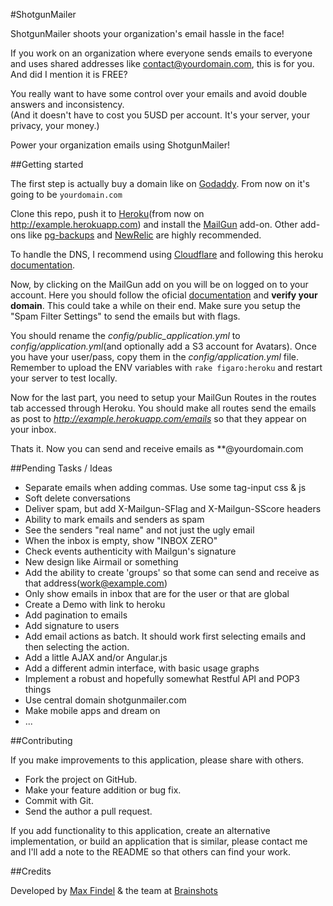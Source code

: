 #ShotgunMailer

ShotgunMailer shoots your organization's email hassle in the face!  

If you work on an organization where everyone sends emails to everyone and uses shared addresses like contact@yourdomain.com, this is for you. And did I mention it is FREE?

You really want to have some control over your emails and avoid double answers and inconsistency.  
(And it doesn't have to cost you 5USD per account. It's your server, your privacy, your money.)

Power your organization emails using ShotgunMailer!
<!-- SAMPLE IMAGE -->

##Getting started

The first step is actually buy a domain like on [Godaddy](http://www.godaddy.com/). From now on it's going to be `yourdomain.com`  

Clone this repo, push it to [Heroku](http://heroku.com)(from now on http://example.herokuapp.com) and install the [MailGun](https://addons.heroku.com/mailgun) add-on. Other add-ons like [pg-backups](https://addons.heroku.com/pgbackups) and [NewRelic](https://addons.heroku.com/newrelic) are highly recommended.  

To handle the DNS, I recommend using [Cloudflare](http://cloudflare.com) and following this heroku [documentation](http://www.higherorderheroku.com/articles/cloudflare-dns-heroku/).  

Now, by clicking on the MailGun add on you will be on logged on to your account. Here you should follow the oficial [documentation](http://documentation.mailgun.com/quickstart.html#verifying-your-domain) and **verify your domain**. This could take a while on their end. Make sure you setup the "Spam Filter Settings" to send the emails but with flags.   

You should rename the *config/public_application.yml* to *config/application.yml*(and optionally add a S3 account for Avatars). Once you have your user/pass, copy them in the *config/application.yml* file. Remember to upload the ENV variables with `rake figaro:heroku` and restart your server to test locally.  
  
Now for the last part, you need to setup your MailGun Routes in the routes tab accessed through Heroku. You should make all routes send the emails as post to *http://example.herokuapp.com/emails* so that they appear on your inbox.

Thats it. Now you can send and receive emails as **@yourdomain.com

##Pending Tasks / Ideas

* Separate emails when adding commas. Use some tag-input css & js
* Soft delete conversations
* Deliver spam, but add X-Mailgun-SFlag and X-Mailgun-SScore headers
* Ability to mark emails and senders as spam
* See the senders "real name" and not just the ugly email
* When the inbox is empty, show "INBOX ZERO"
* Check events authenticity with Mailgun's signature
* New design like Airmail or something
* Add the ability to create 'groups' so that some can send and receive as that address(work@example.com)
* Only show emails in inbox that are for the user or that are global
* Create a Demo with link to heroku
* Add pagination to emails
* Add signature to users
* Add email actions as batch. It should work first selecting emails and then selecting the action.
* Add a little AJAX and/or Angular.js
* Add a different admin interface, with basic usage graphs
* Implement a robust and hopefully somewhat Restful API and POP3 things
* Use central domain shotgunmailer.com
* Make mobile apps and dream on
* ...

##Contributing

If you make improvements to this application, please share with others.

* Fork the project on GitHub.
* Make your feature addition or bug fix.
* Commit with Git.
* Send the author a pull request.

If you add functionality to this application, create an alternative implementation, or build an application that is similar, please contact me and I'll add a note to the README so that others can find your work.

##Credits

Developed by [Max Findel](https://github.com/maxfindel) & the team at [Brainshots](http://brainshots.cl)




